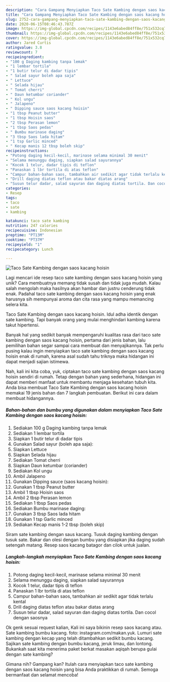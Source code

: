 ```yaml
---
description: "Cara Gampang Menyiapkan Taco Sate Kambing dengan saos kacang hoisin, Enak Banget"
title: "Cara Gampang Menyiapkan Taco Sate Kambing dengan saos kacang hoisin, Enak Banget"
slug: 2752-cara-gampang-menyiapkan-taco-sate-kambing-dengan-saos-kacang-hoisin-enak-banget
date: 2020-06-15T08:46:43.787Z
image: https://img-global.cpcdn.com/recipes/1143e6abed84ff8e/751x532cq70/taco-sate-kambing-dengan-saos-kacang-hoisin-foto-resep-utama.jpg
thumbnail: https://img-global.cpcdn.com/recipes/1143e6abed84ff8e/751x532cq70/taco-sate-kambing-dengan-saos-kacang-hoisin-foto-resep-utama.jpg
cover: https://img-global.cpcdn.com/recipes/1143e6abed84ff8e/751x532cq70/taco-sate-kambing-dengan-saos-kacang-hoisin-foto-resep-utama.jpg
author: Jared Curtis
ratingvalue: 3.8
reviewcount: 7
recipeingredient:
- "100 g Daging kambing tanpa lemak"
- "1 lembar tortila"
- "1 butir telur di dadar tipis"
- " Salad sayur boleh apa saja"
- " Lettuce"
- " Selada hijau"
- " Tomat cherri"
- " Daun ketumbar coriander"
- " Kol ungu"
- " Jalapeno"
- " Dipping sauce saos kacang hoisin"
- "1 tbsp Peanut butter"
- "1 tbsp Hoisin saos"
- "2 tbsp Perasan lemon"
- "1 tbsp Saos pedas"
- " Bumbu marinase daging"
- "3 tbsp Saos lada hitam"
- "1 tsp Garlic minced"
- " Kecap manis 12 tbsp boleh skip"
recipeinstructions:
- "Potong daging kecil-kecil, marinase selama minimal 30 menit"
- "Selama menunggu daging, siapkan salad sayurannya"
- "Kocok 1 telur, dadar tipis di teflon"
- "Panaskan 1 lbr tortila di atas teflon"
- "Campur bahan-bahan saos, tambahkan air sedikit agar tidak terlalu kental"
- "Drill daging diatas teflon atau bakar diatas arang"
- "Susun telur dadar, salad sayuran dan daging diatas tortila. Dan cocol dengan saosnya"
categories:
- Resep
tags:
- taco
- sate
- kambing

katakunci: taco sate kambing 
nutrition: 247 calories
recipecuisine: Indonesian
preptime: "PT13M"
cooktime: "PT37M"
recipeyield: "1"
recipecategory: Lunch

---
```



![Taco Sate Kambing dengan saos kacang hoisin](https://img-global.cpcdn.com/recipes/1143e6abed84ff8e/751x532cq70/taco-sate-kambing-dengan-saos-kacang-hoisin-foto-resep-utama.jpg)

Lagi mencari ide resep taco sate kambing dengan saos kacang hoisin yang unik? Cara membuatnya memang tidak susah dan tidak juga mudah. Kalau salah mengolah maka hasilnya akan hambar dan justru cenderung tidak enak. Padahal taco sate kambing dengan saos kacang hoisin yang enak harusnya sih mempunyai aroma dan cita rasa yang mampu memancing selera kita.

Taco Sate Kambing dengan saos kacang hoisin. Idul adha identik dengan sate kambing. Tapi banyak orang yang mulai menghindari kambing karena takut hipertensi.

Banyak hal yang sedikit banyak mempengaruhi kualitas rasa dari taco sate kambing dengan saos kacang hoisin, pertama dari jenis bahan, lalu pemilihan bahan segar sampai cara membuat dan menyajikannya. Tak perlu pusing kalau ingin menyiapkan taco sate kambing dengan saos kacang hoisin enak di rumah, karena asal sudah tahu triknya maka hidangan ini dapat menjadi sajian istimewa.


Nah, kali ini kita coba, yuk, ciptakan taco sate kambing dengan saos kacang hoisin sendiri di rumah. Tetap dengan bahan yang sederhana, hidangan ini dapat memberi manfaat untuk membantu menjaga kesehatan tubuh kita. Anda bisa membuat Taco Sate Kambing dengan saos kacang hoisin memakai 19 jenis bahan dan 7 langkah pembuatan. Berikut ini cara dalam membuat hidangannya.

<!--inarticleads1-->

##### Bahan-bahan dan bumbu yang digunakan dalam menyiapkan Taco Sate Kambing dengan saos kacang hoisin:

1. Sediakan 100 g Daging kambing tanpa lemak
1. Sediakan 1 lembar tortila
1. Siapkan 1 butir telur di dadar tipis
1. Gunakan  Salad sayur (boleh apa saja):
1. Siapkan  Lettuce
1. Siapkan  Selada hijau
1. Sediakan  Tomat cherri
1. Siapkan  Daun ketumbar (coriander)
1. Sediakan  Kol ungu
1. Ambil  Jalapeno
1. Gunakan  Dipping sauce (saos kacang hoisin):
1. Gunakan 1 tbsp Peanut butter
1. Ambil 1 tbsp Hoisin saos
1. Ambil 2 tbsp Perasan lemon
1. Sediakan 1 tbsp Saos pedas
1. Sediakan  Bumbu marinase daging:
1. Gunakan 3 tbsp Saos lada hitam
1. Gunakan 1 tsp Garlic minced
1. Sediakan  Kecap manis 1-2 tbsp (boleh skip)


Siram sate kambing dengan saus kacang. Tusuk daging kambing dengan tusuk sate. Bakar dan olesi dengan bumbu yang disiapkan jika daging sudah setengah matang. Resep saos kacang batagor dan cilok untuk jualan. 

<!--inarticleads2-->

##### Langkah-langkah menyiapkan Taco Sate Kambing dengan saos kacang hoisin:

1. Potong daging kecil-kecil, marinase selama minimal 30 menit
1. Selama menunggu daging, siapkan salad sayurannya
1. Kocok 1 telur, dadar tipis di teflon
1. Panaskan 1 lbr tortila di atas teflon
1. Campur bahan-bahan saos, tambahkan air sedikit agar tidak terlalu kental
1. Drill daging diatas teflon atau bakar diatas arang
1. Susun telur dadar, salad sayuran dan daging diatas tortila. Dan cocol dengan saosnya


Ok genk sesuai request kalian, Kali ini saya bikinin resep saos kacang atau. Sate kambing bumbu kacang. foto: instagram.com/makan.yuk. Lumuri sate kambing dengan kecap yang telah ditambahkan sedikit bumbu kacang. Sajikan sate kambing dengan bumbu kacang, jeruk limau, dan lontong. Bukankah saat kita menerima paket berkat masakan aqiqah berupa gulai dengan sate kambing? 

Gimana nih? Gampang kan? Itulah cara menyiapkan taco sate kambing dengan saos kacang hoisin yang bisa Anda praktikkan di rumah. Semoga bermanfaat dan selamat mencoba!
